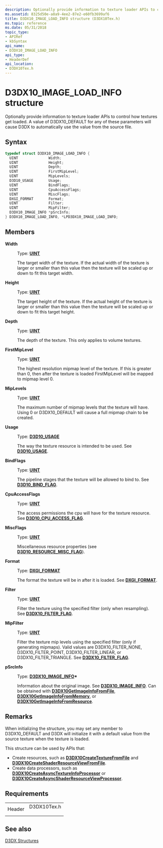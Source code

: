 ```yaml
---
description: Optionally provide information to texture loader APIs to control how textures get loaded. A value of D3DX10\_DEFAULT for any of these parameters will cause D3DX to automatically use the value from the source file.
ms.assetid: 8325d50e-a8a9-4ee2-87e2-e60fb3699af6
title: D3DX10_IMAGE_LOAD_INFO structure (D3DX10Tex.h)
ms.topic: reference
ms.date: 05/31/2018
topic_type: 
- APIRef
- kbSyntax
api_name: 
- D3DX10_IMAGE_LOAD_INFO
api_type: 
- HeaderDef
api_location: 
- D3DX10Tex.h
---
```


# D3DX10\_IMAGE\_LOAD\_INFO structure

Optionally provide information to texture loader APIs to control how textures get loaded. A value of D3DX10\_DEFAULT for any of these parameters will cause D3DX to automatically use the value from the source file.

## Syntax


```C++
typedef struct D3DX10_IMAGE_LOAD_INFO {
  UINT              Width;
  UINT              Height;
  UINT              Depth;
  UINT              FirstMipLevel;
  UINT              MipLevels;
  D3D10_USAGE       Usage;
  UINT              BindFlags;
  UINT              CpuAccessFlags;
  UINT              MiscFlags;
  DXGI_FORMAT       Format;
  UINT              Filter;
  UINT              MipFilter;
  D3DX10_IMAGE_INFO *pSrcInfo;
} D3DX10_IMAGE_LOAD_INFO, *LPD3DX10_IMAGE_LOAD_INFO;
```



## Members

<dl> <dt>

**Width**
</dt> <dd>

Type: **[**UINT**](../winprog/windows-data-types.md)**

</dd> <dd>

The target width of the texture. If the actual width of the texture is larger or smaller than this value then the texture will be scaled up or down to fit this target width.

</dd> <dt>

**Height**
</dt> <dd>

Type: **[**UINT**](../winprog/windows-data-types.md)**

</dd> <dd>

The target height of the texture. If the actual height of the texture is larger or smaller than this value then the texture will be scaled up or down to fit this target height.

</dd> <dt>

**Depth**
</dt> <dd>

Type: **[**UINT**](../winprog/windows-data-types.md)**

</dd> <dd>

The depth of the texture. This only applies to volume textures.

</dd> <dt>

**FirstMipLevel**
</dt> <dd>

Type: **[**UINT**](../winprog/windows-data-types.md)**

</dd> <dd>

The highest resolution mipmap level of the texture. If this is greater than 0, then after the texture is loaded FirstMipLevel will be mapped to mipmap level 0.

</dd> <dt>

**MipLevels**
</dt> <dd>

Type: **[**UINT**](../winprog/windows-data-types.md)**

</dd> <dd>

The maximum number of mipmap levels that the texture will have. Using 0 or D3DX10\_DEFAULT will cause a full mipmap chain to be created.

</dd> <dt>

**Usage**
</dt> <dd>

Type: **[**D3D10\_USAGE**](/windows/desktop/api/D3D10/ne-d3d10-d3d10_usage)**

</dd> <dd>

The way the texture resource is intended to be used. See [**D3D10\_USAGE**](/windows/desktop/api/D3D10/ne-d3d10-d3d10_usage).

</dd> <dt>

**BindFlags**
</dt> <dd>

Type: **[**UINT**](../winprog/windows-data-types.md)**

</dd> <dd>

The pipeline stages that the texture will be allowed to bind to. See [**D3D10\_BIND\_FLAG**](/windows/desktop/api/D3D10/ne-d3d10-d3d10_bind_flag).

</dd> <dt>

**CpuAccessFlags**
</dt> <dd>

Type: **[**UINT**](../winprog/windows-data-types.md)**

</dd> <dd>

The access permissions the cpu will have for the texture resource. See [**D3D10\_CPU\_ACCESS\_FLAG**](/windows/desktop/api/D3D10/ne-d3d10-d3d10_cpu_access_flag).

</dd> <dt>

**MiscFlags**
</dt> <dd>

Type: **[**UINT**](../winprog/windows-data-types.md)**

</dd> <dd>

Miscellaneous resource properties (see [**D3D10\_RESOURCE\_MISC\_FLAG**](/windows/desktop/api/D3D10/ne-d3d10-d3d10_resource_misc_flag)).

</dd> <dt>

**Format**
</dt> <dd>

Type: **[**DXGI\_FORMAT**](/windows/win32/api/dxgiformat/ne-dxgiformat-dxgi_format)**

</dd> <dd>

The format the texture will be in after it is loaded. See [**DXGI\_FORMAT**](/windows/win32/api/dxgiformat/ne-dxgiformat-dxgi_format).

</dd> <dt>

**Filter**
</dt> <dd>

Type: **[**UINT**](../winprog/windows-data-types.md)**

</dd> <dd>

Filter the texture using the specified filter (only when resampling). See [**D3DX10\_FILTER\_FLAG**](d3dx10-filter-flag.md).

</dd> <dt>

**MipFilter**
</dt> <dd>

Type: **[**UINT**](../winprog/windows-data-types.md)**

</dd> <dd>

Filter the texture mip levels using the specified filter (only if generating mipmaps). Valid values are D3DX10\_FILTER\_NONE, D3DX10\_FILTER\_POINT, D3DX10\_FILTER\_LINEAR, or D3DX10\_FILTER\_TRIANGLE. See [**D3DX10\_FILTER\_FLAG**](d3dx10-filter-flag.md).

</dd> <dt>

**pSrcInfo**
</dt> <dd>

Type: **[**D3DX10\_IMAGE\_INFO**](d3dx10-image-info.md)\***

</dd> <dd>

Information about the original image. See [**D3DX10\_IMAGE\_INFO**](d3dx10-image-info.md). Can be obtained with [**D3DX10GetImageInfoFromFile**](d3dx10getimageinfofromfile.md), [**D3DX10GetImageInfoFromMemory**](d3dx10getimageinfofrommemory.md), or [**D3DX10GetImageInfoFromResource**](d3dx10getimageinfofromresource.md).

</dd> </dl>

## Remarks

When initializing the structure, you may set any member to D3DX10\_DEFAULT and D3DX will initialize it with a default value from the source texture when the texture is loaded.

This structure can be used by APIs that:

-   Create resources, such as [**D3DX10CreateTextureFromFile**](d3dx10createtexturefromfile.md) and [**D3DX10CreateShaderResourceViewFromFile**](d3dx10createshaderresourceviewfromfile.md).
-   Create data processors, such as [**D3DX10CreateAsyncTextureInfoProcessor**](d3dx10createasynctextureinfoprocessor.md) or [**D3DX10CreateAsyncShaderResourceViewProcessor**](d3dx10createasyncshaderresourceviewprocessor.md).

## Requirements



|                   |                                                                                        |
|-------------------|----------------------------------------------------------------------------------------|
| Header<br/> | <dl> <dt>D3DX10Tex.h</dt> </dl> |



## See also

<dl> <dt>

[D3DX Structures](d3d10-graphics-reference-d3dx10-structures.md)
</dt> </dl>

 

 
